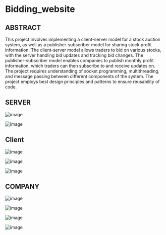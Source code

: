 # Bidding_website

## ABSTRACT
This project involves implementing a client-server model for a stock auction system, as 
well as a publisher-subscriber model for sharing stock profit information. The client-server 
model allows traders to bid on various stocks, with the server handling bid updates and 
tracking bid changes. The publisher-subscriber model enables companies to publish 
monthly profit information, which traders can then subscribe to and receive updates on. 
The project requires understanding of socket programming, multithreading, and message 
passing between different components of the system. The project employs best design 
principles and patterns to ensure reusability of code.

## SERVER
![image](https://github.com/Meenalbagare/Bidding_system/assets/99323366/0c3b9192-5633-43ee-840d-b48e4be8d753)

![image](https://github.com/Meenalbagare/Bidding_system/assets/99323366/5167c78a-cf38-455e-81fa-1fc3fa755496)

## Client
![image](https://github.com/Meenalbagare/Bidding_system/assets/99323366/7906ae0a-8feb-4deb-b491-932008bbe7ce)

![image](https://github.com/Meenalbagare/Bidding_system/assets/99323366/4bfbdacc-f313-46c3-aa28-b385c3c7a76f)

![image](https://github.com/Meenalbagare/Bidding_system/assets/99323366/08247917-22e8-40d9-85f5-9c405cd950a9)

## COMPANY

![image](https://github.com/Meenalbagare/Bidding_system/assets/99323366/d1c14bb4-b018-437b-acf6-ee09b08e29f8)

![image](https://github.com/Meenalbagare/Bidding_system/assets/99323366/c81fe3f8-552f-4c08-a8d7-bd3a1cc48289)

![image](https://github.com/Meenalbagare/Bidding_system/assets/99323366/6d0d3aef-a2bc-45e1-ac6d-5862df4d81cf)

![image](https://github.com/Meenalbagare/Bidding_system/assets/99323366/9f3d95c4-774e-4575-af7c-513c826b67a8)
